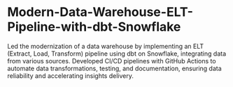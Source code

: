 # Modern-Data-Warehouse-ELT-Pipeline-with-dbt-Snowflake
Led the modernization of a data warehouse by implementing an ELT (Extract, Load, Transform) pipeline using dbt on Snowflake, integrating data from various sources. Developed CI/CD pipelines with GitHub Actions to automate data transformations, testing, and documentation, ensuring data reliability and accelerating insights delivery.
